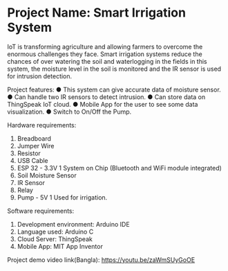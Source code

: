 # Project Name: Smart Irrigation System

IoT is transforming agriculture and allowing farmers to overcome the enormous challenges they face. Smart irrigation systems reduce the chances of over watering the soil and waterlogging in the fields in this system, the moisture level in the soil is monitored and the IR sensor is used for intrusion detection.

Project features:
● This system can give accurate data of moisture sensor.
● Can handle two IR sensors to detect intrusion.
● Can store data on ThingSpeak IoT cloud.
● Mobile App for the user to see some data visualization.
● Switch to On/Off the Pump.

Hardware requirements:
1. Breadboard 
2. Jumper Wire 
3. Resistor 
4. USB Cable
5. ESP 32 - 3.3V 1 System on Chip (Bluetooth and WiFi module integrated)
6. Soil Moisture Sensor
7. IR Sensor
8. Relay 
9. Pump - 5V 1 Used for irrigation.

Software requirements:
1. Development environment: Arduino IDE
2. Language used: Arduino C
3. Cloud Server: ThingSpeak
4. Mobile App: MIT App Inventor


Project demo video link(Bangla): https://youtu.be/zaWmSUyGoOE
